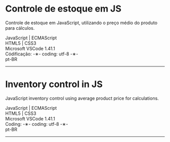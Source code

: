 # Controle de estoque em JS

Controle de estoque em JavaScript, utilizando o preço médio do produto para cálculos.

JavaScript | ECMAScript </br>
HTML5 | CSS3 </br>
Microsoft VSCode 1.41.1 </br>
Códificação: -&lowast;- coding: utf-8 -&lowast;- </br>
pt-BR </br> 

--------------------------------------------------------------------------------------------------------------------------

# Inventory control in JS

JavaScript inventory control using average product price for calculations.

JavaScript | ECMAScript </br>
HTML5 | CSS3 </br>
Microsoft VSCode 1.41.1 </br>
Coding: -&lowast;- coding: utf-8 -&lowast;- </br>
pt-BR </br>

--------------------------------------------------------------------------------------------------------------------------
